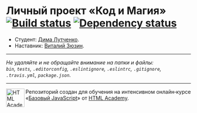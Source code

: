﻿# Личный проект «Код и Магия» [![Build status][travis-image]][travis-url] [![Dependency status][dependency-image]][dependency-url]

* Студент: [Дима Лутченко](https://up.htmlacademy.ru/javascript/7/user/112183).
* Наставник: [Виталий Зюзин](https://up.htmlacademy.ru/javascript/7/user/16934).

---

_Не удаляйте и не обращайте внимание на папки и файлы:_<br>
_`bin`, `tests`, `.editorconfig`, `.eslintignore`, `.eslintrc`, `.gitignore`, `.travis.yml`, `package.json`._

---

<a href="https://htmlacademy.ru/intensive/javascript"><img align="left" width="50" height="50" title="HTML Academy" src="https://up.htmlacademy.ru/static/img/intensive/javascript/logo-for-github.svg"></a>

Репозиторий создан для обучения на интенсивном онлайн‑курсе «[Базовый JavaScript](https://htmlacademy.ru/intensive/javascript)» от [HTML Academy](https://htmlacademy.ru).

[travis-image]: https://travis-ci.org/htmlacademy-javascript/112183-code-and-magick.svg?branch=master
[travis-url]: https://travis-ci.org/htmlacademy-javascript/112183-code-and-magick
[dependency-image]: https://david-dm.org/htmlacademy-javascript/112183-code-and-magick.svg?style=flat-square
[dependency-url]: https://david-dm.org/htmlacademy-javascript/112183-code-and-magick

